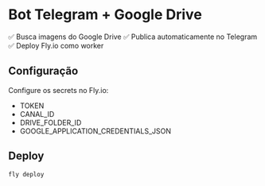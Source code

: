 # Bot Telegram + Google Drive

✅ Busca imagens do Google Drive
✅ Publica automaticamente no Telegram
✅ Deploy Fly.io como worker

## Configuração
Configure os secrets no Fly.io:
- TOKEN
- CANAL_ID
- DRIVE_FOLDER_ID
- GOOGLE_APPLICATION_CREDENTIALS_JSON

## Deploy
```
fly deploy
```
